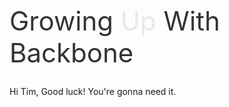 Growing <span class="up">Up</span> With Backbone
================================================

<div><img src="/images/tree.png"></div>

<style scoped>
  @host {
    background: #E8E8E8;

    overflow-y: hidden;
    overflow-x: hidden;
  }

  h1 {
    font-weight: normal;
    font-size: 42px;
    color: #333;
    padding-top: 70px;
  }

  .up {
    color: #E8E8E8;
  }

  div {
    position: absolute;
    z-index: -1;
    width: 2079px;
    left: 50%;
    bottom: -61px;
    margin-left: -1242px;
    height: 314%;
  }

  div img {
    width: 100%;
    height: 100%;
  }
</style>

<slide-notes>
Hi Tim, Good luck! You're gonna need it.
</slide-notes>

